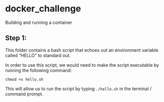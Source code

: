 # docker_challenge
Building and running a container

## Step 1:
This folder contains a bash script that echoes out an environment variable called “HELLO” to standard out. 

In order to use this script, we would need to make the script executable by running the following command: 

```
chmod +x hello.sh
```

This will allow us to run the script by typing `./hello.sh` in the terminal / command prompt. 
